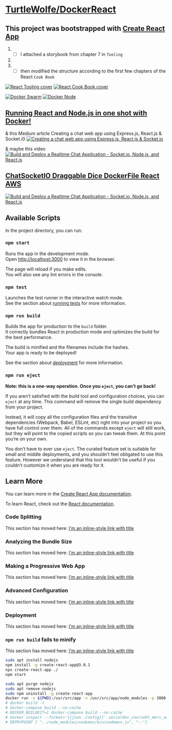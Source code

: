 # [TurtleWolfe/DockerReact](https://github.com/TurtleWolf/DockerReact)

## This project was bootstrapped with [Create React App](https://github.com/facebook/create-react-app)

1. - [ ] I attached a storybook from chapter 7 in `Tooling`
2.
3. - [ ] then modified the structure according to the first few chapters of the React `Cook Book`

[![React Tooling cover](/ReferenceNotes/Images/ReactTooling.png 'React 16 Tooling covers the most important tools, utilities, and libraries that every React developer needs to know — in detail. By Adam Boduch, April 2018')](https://subscription.packtpub.com/book/web_development/9781788835015 'By Carlos Santana Roldán August 2018c')
[![React Cook Book cover](https://raw.githubusercontent.com/TurtleWolf/react_scaffolding/master/ReactCookBook.png 'React Cook Book By Carlos Santana Roldán August 2018')](https://subscription.packtpub.com/book/web-development/9781783980727 'By Carlos Santana Roldán August 2018c')

[![Docker Swarm](ReferenceNotes/Images/Docker_Swarm.png 'Build, test, deploy containers with the best mega-course on Docker, Kubernetes, Compose, Swarm and Registry using DevOps ')](https://www.udemy.com/course/docker-mastery 'By Carlos Santana Roldán August 2018c')
[![Docker Node](/ReferenceNotes//Images/DockerNode.png 'Build, test, deploy Node for Docker, Kubernetes, Swarm, and ARM with the latest DevOps practices from a container expert ')](https://www.udemy.com/course/docker-mastery-for-nodejs 'By Carlos Santana Roldán August 2018c')

## [Running React and Node.js in one shot with Docker!](https://dev.to/numtostr/running-react-and-node-js-in-one-shot-with-docker-3o09 'In this post looking at the docker way of running React and Node.js. This is a kind of advance development setup and I hope you already installed and know the basics of docker and docker-compose. If you want to know more about docker head over to docker.com')

& this Medium article Creating a chat web app using Express.js, React.js & Socket.i0
[![Creating a chat web app using Express.js, React.js & Socket.io](/ReferenceNotes/Images/antonio-article.png 'Creating a chat web app using Express.js, React.js & Socket.i')](https://medium.com/signature-networks/creating-a-chat-web-app-using-express-js-react-js-socket-io-1b01100a8ea5 'Antonio Erdeljac')

& maybe this video  
[![Build and Deploy a Realtime Chat Application - Socket.io, Node.js, and React.js](/ReferenceNotes/Images/mastery-video.png 'Build and Deploy a Realtime Chat Application - Socket.io, Node.js, and React.js')](https://youtu.be/ZwFA3YMfkoc ' JavaScript Mastery')

## [ChatSocketIO Draggable Dice DockerFile React AWS](http://ec2-52-87-220-90.compute-1.amazonaws.com/ 'Chattain Ship & Crew')

[![Build and Deploy a Realtime Chat Application - Socket.io, Node.js, and React.js](/ReferenceNotes/Images/mastery-video.png 'Chattain Ship & Crew')](http://ec2-52-87-220-90.compute-1.amazonaws.com ' TurtleWolfe.com')

## Available Scripts

In the project directory, you can run:

### `npm start`

Runs the app in the development mode.  
Open [http://localhost:3000](http://localhost:3000) to view it in the browser.

The page will reload if you make edits.  
You will also see any lint errors in the console.

### `npm test`

Launches the test runner in the interactive watch mode.  
See the section about [running tests](https://facebook.github.io/create-react-app/docs/running-tests) for more information.

### `npm run build`

Builds the app for production to the `build` folder.  
It correctly bundles React in production mode and optimizes the build for the best performance.

The build is minified and the filenames include the hashes.  
Your app is ready to be deployed!

See the section about [deployment](https://facebook.github.io/create-react-app/docs/deployment) for more information.

### `npm run eject`

**Note: this is a one-way operation. Once you `eject`, you can’t go back!**

If you aren’t satisfied with the build tool and configuration choices, you can `eject` at any time. This command will remove the single build dependency from your project.

Instead, it will copy all the configuration files and the transitive dependencies (Webpack, Babel, ESLint, etc) right into your project so you have full control over them. All of the commands except `eject` will still work, but they will point to the copied scripts so you can tweak them. At this point you’re on your own.

You don’t have to ever use `eject`. The curated feature set is suitable for small and middle deployments, and you shouldn’t feel obligated to use this feature. However we understand that this tool wouldn’t be useful if you couldn’t customize it when you are ready for it.

## Learn More

You can learn more in the [Create React App documentation](https://facebook.github.io/create-react-app/docs/getting-started).

To learn React, check out the [React documentation](https://reactjs.org/).

### Code Splitting

This section has moved here: [I'm an inline-style link with title](https://facebook.github.io/create-react-app/docs/code-splitting "Google's Homepage")

### Analyzing the Bundle Size

This section has moved here: [I'm an inline-style link with title](https://facebook.github.io/create-react-app/docs/analyzing-the-bundle-size "Google's Homepage")

### Making a Progressive Web App

This section has moved here: [I'm an inline-style link with title](https://facebook.github.io/create-react-app/docs/making-a-progressive-web-app "Google's Homepage")

### Advanced Configuration

This section has moved here: [I'm an inline-style link with title](https://facebook.github.io/create-react-app/docs/advanced-configuration "Google's Homepage")

### Deployment

This section has moved here: [I'm an inline-style link with title](https://facebook.github.io/create-react-app/docs/deployment "Google's Homepage")

### `npm run build` fails to minify

This section has moved here: [I'm an inline-style link with title](https://facebook.github.io/create-react-app/docs/troubleshooting#npm-run-build-fails-to-minify "Google's Homepage")

```bash
sudo apt install nodejs
npm install -g create-react-app@3.0.1
npx create-react-app ./
npm start
```

```bash
sudo apt purge nodejs
sudo apt remove nodejs
sudo npm uninstall -g create-react-app
docker run -v ${PWD}:/usr/src/app -v /usr/src/app/node_modules -p 3000:3000 --rm react_scaffolding:dev
# docker build -t
# docker-compose build --no-cache
# DOCKER_BUILDKIT=1 docker-compose build --no-cache
# docker inspect --format='{{json .Config}}' socialdev_coursebt_mern_auth_1 | jq
# ENTRYPOINT [ "../node_modules/nodemon/bin/nodemon.js", "--"]
```

